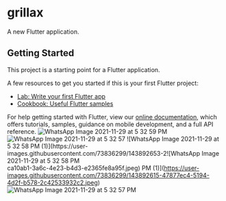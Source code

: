# grillax

A new Flutter application.

## Getting Started

This project is a starting point for a Flutter application.

A few resources to get you started if this is your first Flutter project:

- [Lab: Write your first Flutter app](https://flutter.dev/docs/get-started/codelab)
- [Cookbook: Useful Flutter samples](https://flutter.dev/docs/cookbook)

For help getting started with Flutter, view our
[online documentation](https://flutter.dev/docs), which offers tutorials,
samples, guidance on mobile development, and a full API reference.
![WhatsApp Image 2021-11-29 at 5 32 59 PM](https://user-images.githubusercontent.com/73836299/143892555-2b6a078a-8da7-4746-9f12-8494d5b65c3c.jpeg)
![WhatsApp Image 2021-11-29 at 5 32 57 ![WhatsApp Image 2021-11-29 at 5 32 58 PM (1)](https://user-images.githubusercontent.com/73836299/143892653-2![WhatsApp Image 2021-11-29 at 5 32 58 PM](https://user-images.githubusercontent.com/73836299/143892670-f3d0e8ac-5e4a-4812-b10f-e71dbdd937d7.jpeg)
ca10ab1-3a6c-4e23-b4d3-e2365fe8a95f.jpeg)
PM (1)](https://user-images.githubusercontent.com/73836299/143892615-47877ec4-5194-4d2f-b578-2c42533932c2.jpeg)
![WhatsApp Image 2021-11-29 at 5 32 57 PM](https://user-images.githubusercontent.com/73836299/143892627-29dd3a88-9339-4cf6-bb03-8d35fd9a889b.jpeg)
